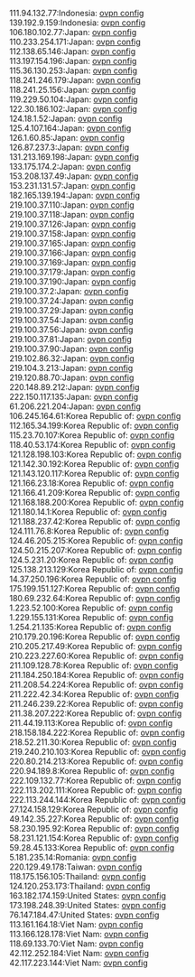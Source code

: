 111.94.132.77:Indonesia: [ovpn config](vpn/111_94_132_77.ovpn)  
139.192.9.159:Indonesia: [ovpn config](vpn/139_192_9_159.ovpn)  
106.180.102.77:Japan: [ovpn config](vpn/106_180_102_77.ovpn)  
110.233.254.171:Japan: [ovpn config](vpn/110_233_254_171.ovpn)  
112.138.65.146:Japan: [ovpn config](vpn/112_138_65_146.ovpn)  
113.197.154.196:Japan: [ovpn config](vpn/113_197_154_196.ovpn)  
115.36.130.253:Japan: [ovpn config](vpn/115_36_130_253.ovpn)  
118.241.246.179:Japan: [ovpn config](vpn/118_241_246_179.ovpn)  
118.241.25.156:Japan: [ovpn config](vpn/118_241_25_156.ovpn)  
119.229.50.104:Japan: [ovpn config](vpn/119_229_50_104.ovpn)  
122.30.186.102:Japan: [ovpn config](vpn/122_30_186_102.ovpn)  
124.18.1.52:Japan: [ovpn config](vpn/124_18_1_52.ovpn)  
125.4.107.164:Japan: [ovpn config](vpn/125_4_107_164.ovpn)  
126.1.60.85:Japan: [ovpn config](vpn/126_1_60_85.ovpn)  
126.87.237.3:Japan: [ovpn config](vpn/126_87_237_3.ovpn)  
131.213.169.198:Japan: [ovpn config](vpn/131_213_169_198.ovpn)  
133.175.174.2:Japan: [ovpn config](vpn/133_175_174_2.ovpn)  
153.208.137.49:Japan: [ovpn config](vpn/153_208_137_49.ovpn)  
153.231.131.57:Japan: [ovpn config](vpn/153_231_131_57.ovpn)  
182.165.139.194:Japan: [ovpn config](vpn/182_165_139_194.ovpn)  
219.100.37.110:Japan: [ovpn config](vpn/219_100_37_110.ovpn)  
219.100.37.118:Japan: [ovpn config](vpn/219_100_37_118.ovpn)  
219.100.37.126:Japan: [ovpn config](vpn/219_100_37_126.ovpn)  
219.100.37.158:Japan: [ovpn config](vpn/219_100_37_158.ovpn)  
219.100.37.165:Japan: [ovpn config](vpn/219_100_37_165.ovpn)  
219.100.37.166:Japan: [ovpn config](vpn/219_100_37_166.ovpn)  
219.100.37.169:Japan: [ovpn config](vpn/219_100_37_169.ovpn)  
219.100.37.179:Japan: [ovpn config](vpn/219_100_37_179.ovpn)  
219.100.37.190:Japan: [ovpn config](vpn/219_100_37_190.ovpn)  
219.100.37.2:Japan: [ovpn config](vpn/219_100_37_2.ovpn)  
219.100.37.24:Japan: [ovpn config](vpn/219_100_37_24.ovpn)  
219.100.37.29:Japan: [ovpn config](vpn/219_100_37_29.ovpn)  
219.100.37.54:Japan: [ovpn config](vpn/219_100_37_54.ovpn)  
219.100.37.56:Japan: [ovpn config](vpn/219_100_37_56.ovpn)  
219.100.37.81:Japan: [ovpn config](vpn/219_100_37_81.ovpn)  
219.100.37.90:Japan: [ovpn config](vpn/219_100_37_90.ovpn)  
219.102.86.32:Japan: [ovpn config](vpn/219_102_86_32.ovpn)  
219.104.3.213:Japan: [ovpn config](vpn/219_104_3_213.ovpn)  
219.120.88.70:Japan: [ovpn config](vpn/219_120_88_70.ovpn)  
220.148.89.212:Japan: [ovpn config](vpn/220_148_89_212.ovpn)  
222.150.117.135:Japan: [ovpn config](vpn/222_150_117_135.ovpn)  
61.206.221.204:Japan: [ovpn config](vpn/61_206_221_204.ovpn)  
106.245.164.61:Korea Republic of: [ovpn config](vpn/106_245_164_61.ovpn)  
112.165.34.199:Korea Republic of: [ovpn config](vpn/112_165_34_199.ovpn)  
115.23.70.107:Korea Republic of: [ovpn config](vpn/115_23_70_107.ovpn)  
118.40.53.174:Korea Republic of: [ovpn config](vpn/118_40_53_174.ovpn)  
121.128.198.103:Korea Republic of: [ovpn config](vpn/121_128_198_103.ovpn)  
121.142.30.192:Korea Republic of: [ovpn config](vpn/121_142_30_192.ovpn)  
121.143.120.117:Korea Republic of: [ovpn config](vpn/121_143_120_117.ovpn)  
121.166.23.18:Korea Republic of: [ovpn config](vpn/121_166_23_18.ovpn)  
121.166.41.209:Korea Republic of: [ovpn config](vpn/121_166_41_209.ovpn)  
121.168.188.200:Korea Republic of: [ovpn config](vpn/121_168_188_200.ovpn)  
121.180.14.1:Korea Republic of: [ovpn config](vpn/121_180_14_1.ovpn)  
121.188.237.42:Korea Republic of: [ovpn config](vpn/121_188_237_42.ovpn)  
124.111.76.8:Korea Republic of: [ovpn config](vpn/124_111_76_8.ovpn)  
124.46.205.215:Korea Republic of: [ovpn config](vpn/124_46_205_215.ovpn)  
124.50.215.207:Korea Republic of: [ovpn config](vpn/124_50_215_207.ovpn)  
124.5.231.20:Korea Republic of: [ovpn config](vpn/124_5_231_20.ovpn)  
125.138.213.129:Korea Republic of: [ovpn config](vpn/125_138_213_129.ovpn)  
14.37.250.196:Korea Republic of: [ovpn config](vpn/14_37_250_196.ovpn)  
175.199.151.127:Korea Republic of: [ovpn config](vpn/175_199_151_127.ovpn)  
180.69.232.64:Korea Republic of: [ovpn config](vpn/180_69_232_64.ovpn)  
1.223.52.100:Korea Republic of: [ovpn config](vpn/1_223_52_100.ovpn)  
1.229.155.131:Korea Republic of: [ovpn config](vpn/1_229_155_131.ovpn)  
1.254.21.135:Korea Republic of: [ovpn config](vpn/1_254_21_135.ovpn)  
210.179.20.196:Korea Republic of: [ovpn config](vpn/210_179_20_196.ovpn)  
210.205.217.49:Korea Republic of: [ovpn config](vpn/210_205_217_49.ovpn)  
210.223.227.60:Korea Republic of: [ovpn config](vpn/210_223_227_60.ovpn)  
211.109.128.78:Korea Republic of: [ovpn config](vpn/211_109_128_78.ovpn)  
211.184.250.184:Korea Republic of: [ovpn config](vpn/211_184_250_184.ovpn)  
211.208.54.224:Korea Republic of: [ovpn config](vpn/211_208_54_224.ovpn)  
211.222.42.34:Korea Republic of: [ovpn config](vpn/211_222_42_34.ovpn)  
211.246.239.22:Korea Republic of: [ovpn config](vpn/211_246_239_22.ovpn)  
211.38.207.222:Korea Republic of: [ovpn config](vpn/211_38_207_222.ovpn)  
211.44.19.113:Korea Republic of: [ovpn config](vpn/211_44_19_113.ovpn)  
218.158.184.222:Korea Republic of: [ovpn config](vpn/218_158_184_222.ovpn)  
218.52.211.30:Korea Republic of: [ovpn config](vpn/218_52_211_30.ovpn)  
219.240.210.103:Korea Republic of: [ovpn config](vpn/219_240_210_103.ovpn)  
220.80.214.213:Korea Republic of: [ovpn config](vpn/220_80_214_213.ovpn)  
220.94.189.8:Korea Republic of: [ovpn config](vpn/220_94_189_8.ovpn)  
222.109.132.77:Korea Republic of: [ovpn config](vpn/222_109_132_77.ovpn)  
222.113.202.111:Korea Republic of: [ovpn config](vpn/222_113_202_111.ovpn)  
222.113.244.144:Korea Republic of: [ovpn config](vpn/222_113_244_144.ovpn)  
27.124.158.129:Korea Republic of: [ovpn config](vpn/27_124_158_129.ovpn)  
49.142.35.227:Korea Republic of: [ovpn config](vpn/49_142_35_227.ovpn)  
58.230.195.92:Korea Republic of: [ovpn config](vpn/58_230_195_92.ovpn)  
58.231.121.154:Korea Republic of: [ovpn config](vpn/58_231_121_154.ovpn)  
59.28.45.133:Korea Republic of: [ovpn config](vpn/59_28_45_133.ovpn)  
5.181.235.14:Romania: [ovpn config](vpn/5_181_235_14.ovpn)  
220.129.49.178:Taiwan: [ovpn config](vpn/220_129_49_178.ovpn)  
118.175.156.105:Thailand: [ovpn config](vpn/118_175_156_105.ovpn)  
124.120.253.173:Thailand: [ovpn config](vpn/124_120_253_173.ovpn)  
163.182.174.159:United States: [ovpn config](vpn/163_182_174_159.ovpn)  
173.198.248.39:United States: [ovpn config](vpn/173_198_248_39.ovpn)  
76.147.184.47:United States: [ovpn config](vpn/76_147_184_47.ovpn)  
113.161.164.18:Viet Nam: [ovpn config](vpn/113_161_164_18.ovpn)  
113.166.128.178:Viet Nam: [ovpn config](vpn/113_166_128_178.ovpn)  
118.69.133.70:Viet Nam: [ovpn config](vpn/118_69_133_70.ovpn)  
42.112.252.184:Viet Nam: [ovpn config](vpn/42_112_252_184.ovpn)  
42.117.223.144:Viet Nam: [ovpn config](vpn/42_117_223_144.ovpn)  
